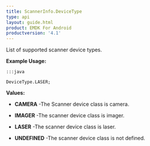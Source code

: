 ```yaml
---
title: ScannerInfo.DeviceType
type: api
layout: guide.html
product: EMDK For Android
productversion: '4.1'
---
```



List of supported scanner device types.
 
 

**Example Usage:**
	
	:::java
	
	DeviceType.LASER;
	


**Values:**

* **CAMERA** -The Scanner device class is camera.

* **IMAGER** -The scanner device class is imager.

* **LASER** -The scanner device class is laser.

* **UNDEFINED** -The scanner device class is not defined.












